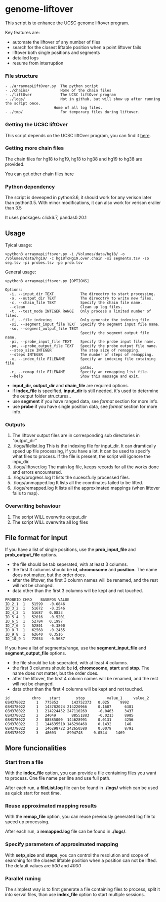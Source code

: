 # genome-liftover
This script is to enhance the UCSC genome liftover program. 

Key features are:
- automate the liftover of any number of files
- search for the closest liftable position when a point liftover fails
- liftover both single positions and segments
- detailed logs 
- resume from interruption

### File structure
```
- ./arraymapLiftOver.py  The python script
- ./chains/              Home of the chain files
- ./liftOver             The UCSC liftOver program
- ./logs/                Not in github, but will show up after running the script once.
                      Home of all log files.
- ./tmp/                 For temporary files during liftover.
```

### Getting the UCSC liftOver
This script depends on the UCSC liftOver program, you can find it [here](https://genome-store.ucsc.edu/).

### Getting more chain files
The chain files for hg18 to hg19, hg18 to hg38 and hg19 to hg38 are provided.

You can get other chain files [here](http://hgdownload.cse.ucsc.edu/downloads.html)

### Python dependency
The script is deveoped in python3.6, it should work for any verison later than python3.5. 
With minor modifications, it can also work for verison eralier than 3.5

It uses packages: click6.7, pandas0.20.1

## Usage
Tyical usage:
```
>python3 arraymapLiftover.py -i /Volumes/data/hg18/ -o /Volumes/data/hg19/ -c hg18ToHg19.over.chain -si segments.tsv -so seg.tsv -pi probes.tsv -po prob.tsv 
```
General usage:
```
>python3 arraymapLiftover.py [OPTIONS]

Options:
  -i, --input_dir TEXT            The direcotry to start processing.
  -o, --output_dir TEXT           The direcotry to write new files.
  -c, --chain_file TEXT           Specify the chain file name.
  --clean                         Clean up log files.
  -t, --test_mode INTEGER RANGE   Only process a limited number of files.
  -f, --file_indexing             Only generate the indexing file.
  -si, --segment_input_file TEXT  Specify the segment input file name.
  -so, --segment_output_file TEXT
                                  Specify the segment output file name.
  -pi, --probe_input_file TEXT    Specify the probe input file name.
  -po, --probe_output_file TEXT   Specify the probe output file name.
  --step_size INTEGER             The step size of remapping.
  --steps INTEGER                 The number of steps of remapping.
  -x, --index_file FILENAME       Specify an indexing file cotaining file
                                  paths.
  -r, --remap_file FILENAME       Specify an remapping list file.
  --help                          Show this message and exit.
```

- **input_dir, output_dir** and **chain_file** are required options.
- if **index_file** is specified, **input_dir** is still needed, it's used to determine the output folder structures..
- use **segment** if you have ranged data, see *format* section for more info.
- use **probe** if you have single position data, see *format* section for more info.



### Outputs
1. The liftover output files are in corresponding sub directories in "output_dir"
2. ./logs/filelist.log    This is the indexing file for input_dir.
                          It can dramtically speed up file processing, if you have a lot.
                          It can be used to specify what files to process.
                          If the file is present, the script will igonore the inpu_dir.
3. ./logs/liftover.log    The main log file, keeps records for all the works done and errors encountered.
4. ./logs/progress.log    It lists the sucessfully processed files.
5. ./logs/unmapped.log    It lists all the coordinates failed to be lifted.
6. ./logs/remapped.log    It lists all the approximated mappings (when liftover fails to map).

### Overwriting behaviour
1. The script WILL overwrite output_dir
2. The script WILL overwrite all log files


## File format for input
If you have a list of single positions, use the **prob_input_file** and **prob_output_file** options.

- the file should be tab seperated, with at least 3 columns. 
- the first 3 columns should be **id**, **chromosome** and **position**. The name does not matter, but the order does.
- after the liftover, the first 3 column names will be renamed, and the rest will not be changed.
- data other than the first 3 columns will be kept and not touched.

```
PROBEID	CHRO	BASEPOS	VALUE
ID_2_1	1	51599	-0.6846
ID_3_2	1	51672	-0.2546
ID_4_3	1	51687	0.0833
ID_5_4	1	52016	-0.5201
ID_6_5	1	52784	0.1997
ID_7_6	1	52801	-0.3800
ID_8_7	1	62568	-0.2435
ID_9_8	1	62640	0.3516
ID_10_9	1	72034	-0.5687
```

If you have a list of segments/range, use the **segment_input_file** and **segment_output_file** options.

- the file should be tab seperated, with at least 4 columns. 
- the first 3 columns should be **id**, **chromosome**, **start** and **stop**. The name does not matter, but the order does.
- after the liftover, the first 4 column names will be renamed, and the rest will not be changed.
- data other than the first 4 columns will be kept and not touched.
```
id	        chro	start	    stop	      value_1	  value_2
GSM378022	  1	  775852	  143752373	  0.025	    9992
GSM378022	  1	  143782024	214220966	  0.1607	  6381
GSM378022	  1	  214224452	247110269	  -0.0463	  3437
GSM378022	  2	  24049	      88551883	  -0.0213	  8985
GSM378022	  2	  88585000	144628991	  0.0131	  4256
GSM378022	  2	  144635510	146290468	  0.1432	  146
GSM378022	  2	  146298722	242650580	  0.0079	  8791
GSM378022	  3	  48603	    8994748	    0.0544	  1469
```
## More funcionalities

### Start from a file
With the **index_file** option, you can provide a file containing files you want to process. One file name per line and use full path.

After each run, a **fileList.log** file can be found in **./logs/** which can be used as quick start for next time.

### Reuse approximated mapping results
With the **remap_file** option, you can reuse previously generated log file to speed up processing.

After each run, a **remapped.log** file can be found in **./logs/**.

### Specify parameters of approximated mapping
With **setp_size** and **steps**, you can control the resolution and scope of searching for the closest liftable position when a position can not be lifted. The default values are *500* and *4000*

### Parallel runing
The simplest way is to first generate a file containing files to process, split it into serval files, than use **index_file** option to start multiple sessions.
